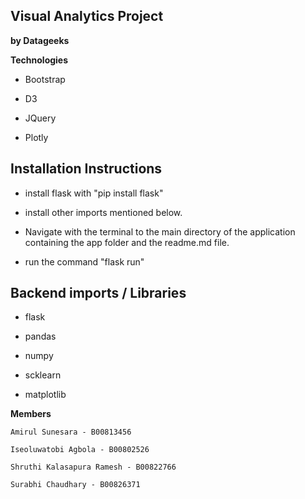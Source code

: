 ## Visual Analytics Project

**by Datageeks**

**Technologies**

 - Bootstrap

 - D3

 - JQuery

 - Plotly

 ## Installation Instructions

 - install flask with "pip install flask" 
 
 - install other imports mentioned below. 

 - Navigate with the terminal to the main directory of the application containing the app folder and the readme.md file.

 - run the command "flask run"

 ## Backend imports / Libraries 

 - flask

 - pandas

 - numpy

 - scklearn 

 - matplotlib

 **Members**
 
    Amirul Sunesara - B00813456

    Iseoluwatobi Agbola - B00802526

    Shruthi Kalasapura Ramesh - B00822766

    Surabhi Chaudhary - B00826371

